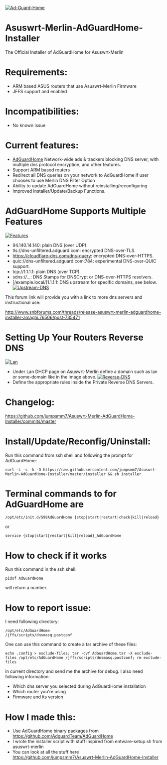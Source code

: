 <a href="https://ibb.co/CMDBVRS"><img src="https://i.ibb.co/wwjyp52/Ad-Guard-Home.jpg" alt="Ad-Guard-Home" border="0"></a>
# Asuswrt-Merlin-AdGuardHome-Installer
The Official Installer of AdGuardHome for Asuswrt-Merlin
# Requirements:
- ARM based ASUS routers that use Asuswrt-Merlin Firmware
- JFFS support and enabled
# Incompatibilities:
- No known issue
# Current features:
- [AdGuardHome](https://github.com/AdguardTeam/AdGuardHome) Network-wide ads & trackers blocking DNS server, with multiple dns protocol encryption, and other features.
- Support ARM based routers
- Redirect all DNS queries on your network to AdGuardHome if user chooses to use Merlin DNS Filter Option
- Ability to update AdGuardHome without reinstalling/reconfiguring
- Improved Installer/Update/Backup Functions.
# AdGuardHome Supports Multiple Features
<a href="https://ibb.co/ZhTX4N4"><img src="https://i.ibb.co/cNT3fxf/Features.jpg" alt="Features" border="0"></a>
- 94.140.14.140: plain DNS (over UDP).
- tls://dns-unfiltered.adguard.com: encrypted DNS-over-TLS.
- https://cloudflare-dns.com/dns-query: encrypted DNS-over-HTTPS.
- quic://dns-unfiltered.adguard.com:784: experimental DNS-over-QUIC support.
- tcp://1.1.1.1: plain DNS (over TCP).
- sdns://...: DNS Stamps for DNSCrypt or DNS-over-HTTPS resolvers.
- [/example.local/]1.1.1.1: DNS upstream for specific domains, see below.
<a href="https://ibb.co/txhZqvt"><img src="https://i.ibb.co/SdxQtM8/Upstream-DNS.jpg" alt="Upstream-DNS" border="0"></a>

This forum link will provide you with a link to more dns servers and instructional use:

http://www.snbforums.com/threads/release-asuswrt-merlin-adguardhome-installer-amaghi.76506/post-735471

# Setting Up Your Routers Reverse DNS
<a href="https://imgbb.com/"><img src="https://i.ibb.co/QvJ5nNV/Lan.jpg" alt="Lan" border="0"></a>
- Under Lan DHCP page on Asuswrt-Merlin define a domain such as lan or some-domain like in the image above.
<a href="https://ibb.co/vDRpFQh"><img src="https://i.ibb.co/4J3zqY2/Reverse-DNS.jpg" alt="Reverse-DNS" border="0"></a>
- Define the appropriate rules inside the Private Reverse DNS Servers.
# Changelog:
https://github.com/jumpsmm7/Asuswrt-Merlin-AdGuardHome-Installer/commits/master
# Install/Update/Reconfig/Uninstall:
Run this command from ssh shell and following the prompt for AdGuardHome:
```
curl -L -s -k -O https://raw.githubusercontent.com/jumpsmm7/Asuswrt-Merlin-AdGuardHome-Installer/master/installer && sh installer
```
# Terminal commands to for AdGuardHome are
```
/opt/etc/init.d/S99AdGuardHome {stop|start|restart|check|kill|reload}
```
or
```
service {stop|start|restart|kill|reload}_AdGuardHome
```
# How to check if it works
Run this command in the ssh shell:
```
pidof AdGuardHome
```
will return a number.
# How to report issue:
I need following directory:
```
/opt/etc/AdGuardHome
/jffs/scripts/dnsmasq.postconf
```
One can use this command to create a tar archive of these files:
```
echo .config > exclude-files; tar -cvf AdGuardHome.tar -X exclude-files /opt/etc/AdGuardHome /jffs/scripts/dnsmasq.postconf; rm exclude-files
```
in current directory and send me the archive for debug.
I also need following information:
- Which dns server you selected during AdGuardHome installation
- Which router you're using
- Firmware and its version
# How I made this:
- Use AdGuardHome binary packages from https://github.com/AdguardTeam/AdGuardHome
- I wrote the installer script with stuff inspired from entware-setup.sh from asuswrt-merlin
- You can look at all the stuff here https://github.com/jumpsmm7/Asuswrt-Merlin-AdGuardHome-Installer
